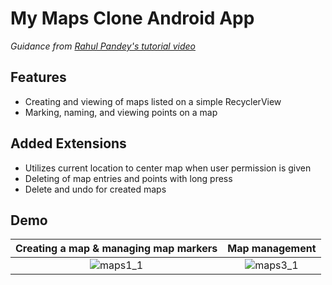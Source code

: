 # My Maps Clone Android App
*Guidance from [Rahul Pandey's tutorial video](https://www.youtube.com/watch?v=5dBnunaRkq0)*

## Features
- Creating and viewing of maps listed on a simple RecyclerView
- Marking, naming, and viewing points on a map

## Added Extensions
- Utilizes current location to center map when user permission is given
- Deleting of map entries and points with long press
- Delete and undo for created maps

## Demo

| **Creating a map & managing map markers**     | **Map management** |
| :---:   | :---: |
|  ![maps1_1](https://user-images.githubusercontent.com/19531623/202463990-f4ca3064-2297-4f39-8a48-052a632d0327.gif) | ![maps3_1](https://user-images.githubusercontent.com/19531623/202463462-a9042d89-bcd7-43f1-8c96-8b5ed8eeda67.gif) |
